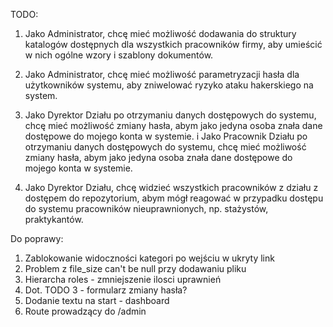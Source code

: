 TODO:

1. Jako Administrator, chcę mieć możliwość dodawania do struktury katalogów dostępnych dla wszystkich pracowników firmy, aby umieścić w nich ogólne wzory i szablony dokumentów.

2. Jako Administrator, chcę mieć możliwość parametryzacji  hasła dla użytkowników systemu, aby zniwelować ryzyko ataku hakerskiego na system.

3. Jako Dyrektor Działu po otrzymaniu danych dostępowych do systemu, chcę mieć możliwość zmiany hasła, abym jako jedyna osoba znała dane dostępowe do mojego konta w systemie.
i 
Jako  Pracownik Działu po otrzymaniu danych dostępowych do systemu, chcę mieć możliwość zmiany hasła, abym jako jedyna osoba znała dane dostępowe do mojego konta w systemie.

4. Jako Dyrektor Działu, chcę widzieć wszystkich pracowników z działu z dostępem do repozytorium, abym mógł reagować w przypadku dostępu do systemu pracowników nieuprawnionych, np. stażystów, praktykantów.  


Do poprawy:

1. Zablokowanie widoczności kategori po wejściu w ukryty link
2. Problem z file_size can't be null przy dodawaniu pliku
3. Hierarcha roles - zmniejszenie ilosci uprawnień
4. Dot. TODO 3 - formularz zmiany hasła?
5. Dodanie textu na start - dashboard
6. Route prowadzący do /admin
